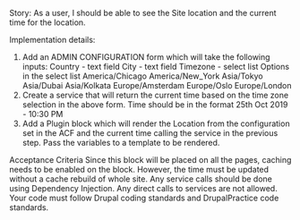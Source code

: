 Story: As a user, I should be able to see the Site location and the current time for the location.

Implementation details:
1. Add an ADMIN CONFIGURATION form which will take the following inputs:
	Country - text field
	City - text field
	Timezone - select list
	Options in the select list
	America/Chicago
	America/New_York
	Asia/Tokyo
	Asia/Dubai
	Asia/Kolkata
	Europe/Amsterdam
	Europe/Oslo
	Europe/London
2. Create a service that will return the current time based on the time zone selection in the above form. Time should be in the format 25th Oct 2019 - 10:30 PM
3. Add a Plugin block which will render the Location from the configuration set in the ACF and the current time calling the service in the previous step. 
 Pass the variables to a template to be rendered.

Acceptance Criteria
Since this block will be placed on all the pages, caching needs to be enabled on the block. 
However, the time must be updated without a cache rebuild of whole site.
Any service calls should be done using Dependency Injection. Any direct calls to services are not allowed.
Your code must follow Drupal coding standards and DrupalPractice code standards.
